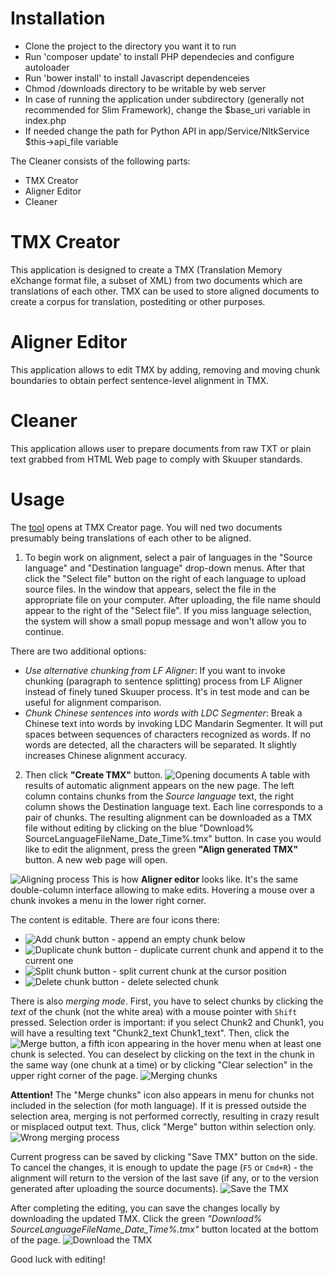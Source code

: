 # Installation

* Clone the project to the directory you want it to run
* Run 'composer update' to install PHP dependecies and configure autoloader
* Run 'bower install' to install Javascript dependenceies
* Chmod /downloads directory to be writable by web server
* In case of running the application under subdirectory (generally not recommended for Slim Framework), change the $base_uri variable in index.php
* If needed change the path for Python API in app/Service/NltkService $this->api_file variable

The Cleaner consists of the following parts:
* TMX Creator
* Aligner Editor
* Cleaner
 

# TMX Creator
This application is designed to create a TMX (Translation Memory eXchange format file, a subset of XML) from two documents which are translations of each other. TMX can be used to store aligned documents to create a corpus for translation, postediting or other purposes.

# Aligner Editor
This application allows to edit TMX by adding, removing and moving chunk boundaries to obtain perfect sentence-level alignment in TMX.

# Cleaner
This application allows user to prepare documents from raw TXT or plain text grabbed from HTML Web page to comply with Skuuper standards.


# Usage
The [tool](http://cleaner.skuuper.com) opens at TMX Creator page. You will ned two documents presumably being translations of each other to be aligned.

1. To begin work on alignment, select a pair of languages in the "Source language" and "Destination language" drop-down menus. After that click the "Select file" button on the right of each language to upload source files. In the window that appears, select the file in the appropriate file on your computer. After uploading, the file name should appear to the right of the "Select file".
If you miss language selection, the system will show a small popup message and won't allow you to continue.

There are two additional options:
* *Use alternative chunking from LF Aligner*: If you want to invoke chunking (paragraph to sentence splitting) process from LF Aligner instead of finely tuned Skuuper process. It's in test  mode and can be useful for alignment comparison.
* *Chunk Chinese sentences into words with LDC Segmenter*: Break a Chinese text into words by invoking LDC Mandarin Segmenter. It will put spaces between sequences of characters recognized as words. If no words are detected, all the characters will be separated. It slightly increases Chinese alignment accuracy.

2. Then click **"Create TMX"** button.
![Opening documents](http://cleaner.skuuper.com/assets/img/tutorial_open.png "Opening documents")
A table with results of automatic alignment appears on the new page. The left column contains chunks from the *Source language* text, the right column shows the Destination language text. Each line corresponds to a pair of chunks.
The resulting alignment can be downloaded as a TMX file without editing by clicking on the blue "Download% SourceLanguageFileName\_Date\_Time%.tmx" button. In case you would like to edit the alignment, press the green **"Align generated TMX"** button. A new web page will open.

![Aligning process](http://cleaner.skuuper.com/assets/img/tutorial_align.png "Aligning process")
This is how **Aligner editor** looks like. It's the same double-column interface allowing to make edits. Hovering a mouse over a chunk invokes a menu in the lower right corner.

The content is editable.
There are four icons there:
* ![Add chunk button](http://cleaner.skuuper.com/assets/img/tutorial_btn_add.png "Add Chunk below button") - append an empty chunk below
* ![Duplicate chunk button](http://cleaner.skuuper.com/assets/img/tutorial_btn_dupe.png "Duplicate button") - duplicate current chunk and append it to the current one
* ![Split chunk button](http://cleaner.skuuper.com/assets/img/tutorial_btn_split.png "Split chunk button") - split current chunk at the cursor position
* ![Delete chunk button](http://cleaner.skuuper.com/assets/img/tutorial_btn_delete.png "Delete a chunk") - delete selected chunk

There is also *merging mode*. 
First, you have to select chunks by clicking the _text_ of the chunk (not the white area) with a mouse pointer with `Shift` pressed. Selection order is important: if you select Chunk2 and Chunk1, you will have a resulting text "Chunk2_text Chunk1_text".
Then, click the ![Merge button](http://cleaner.skuuper.com/assets/img/tutorial_btn_merge.png "Merge chunks"), a fifth icon appearing in the hover menu when at least one chunk is selected.
You can deselect by clicking on the text in the chunk in the same way (one chunk at a time) or by clicking "Clear selection" in the upper right corner of the page.
![Merging chunks](http://cleaner.skuuper.com/assets/img/tutorial_merge.png "Merging chunks")

**Attention!** The "Merge chunks" icon also appears in menu for chunks not included in the selection (for moth language). If it is pressed outside the selection area, merging is not performed correctly, resulting in crazy result or misplaced output text. Thus, click "Merge" button within selection only.
![Wrong merging process](http://cleaner.skuuper.com/assets/img/tutorial_nomerge.png "Do not do like that!")

Current progress can be saved by clicking "Save TMX" button on the side. To cancel the changes, it is enough to update the page (`F5` or `Cmd+R`) - the alignment will return to the version of the last save (if any, or to the version generated after uploading the source documents).
![Save the TMX](http://cleaner.skuuper.com/assets/img/tutorial_save_current.png "Saves the document at server")

After completing the editing, you can save the changes locally by downloading the updated TMX. Click the green *"Download% SourceLanguageFileName\_Date\_Time%.tmx"* button located at the bottom of the page.
![Download the TMX](http://cleaner.skuuper.com/assets/img/tutorial_save.png "Downloads the result")

Good luck with editing!